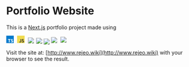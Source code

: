 # Portfolio Website

This is a [Next.js](https://nextjs.org/) portfolio project made using

<img width="20px" style="padding-right:5px" src="https://raw.githubusercontent.com/github/explore/80688e429a7d4ef2fca1e82350fe8e3517d3494d/topics/typescript/typescript.png?size=48" />
<img width="20px" style="padding-right:5px" src="https://raw.githubusercontent.com/github/explore/80688e429a7d4ef2fca1e82350fe8e3517d3494d/topics/javascript/javascript.png?size=48" />
<img width="22px" style="padding-right:2px; margin-bottom: -1px" src="https://avatars.githubusercontent.com/u/109384852?s=48&v=4" />
<img width="25px" style="padding-right: -2px; margin-bottom: -2px" src="https://camo.githubusercontent.com/9771a2d4a7366d3c6d4793e17104eba9e88f0aec82f7165bfe6871455c26cb2c/68747470733a2f2f6173736574732e76657263656c2e636f6d2f696d6167652f75706c6f61642f76313636323133303535392f6e6578746a732f49636f6e5f6461726b5f6261636b67726f756e642e706e67" />
<img width="29px" style="padding-right:-1px; margin-bottom: -4px" src="https://avatars.githubusercontent.com/u/67109815?s=48&v=4" />
<img width="25px" style="padding-right: 5px;" src="https://user-images.githubusercontent.com/4060187/61057426-4e5a4600-a3c3-11e9-9114-630743e05814.png"/>
<img width="20px" style="padding-right: 5px; margin-bottom: 1px" src="https://camo.githubusercontent.com/3bcd317876dc122d3055613c7f5450134050d0c5a8683807c6f2e8e2178737b0/68747470733a2f2f6672616d657275736572636f6e74656e742e636f6d2f696d616765732f34386861395a52396f5a51475136675a38595566456c50335430412e706e67"/>

Visit the site at: [http://www.rejeo.wiki](http://www.rejeo.wiki) with your browser to see the result.
